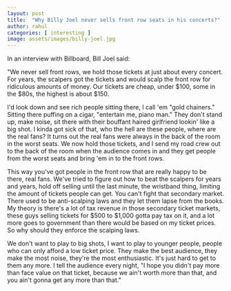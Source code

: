 ```yaml
---
layout: post
title:  "Why Billy Joel never sells front row seats in his concerts?"
author: rahul
categories: [ interesting ]
image: assets/images/billy-joel.jpg
---
```


In an interview with Billboard, Bill Joel said: 

"We never sell front rows, we hold those tickets at just about every concert. For years, the scalpers got the tickets and would scalp the front row for ridiculous amounts of money. Our tickets are cheap, under $100, some in the $80s, the highest is about $150. 

I'd look down and see rich people sitting there, I call 'em "gold chainers." Sitting there puffing on a cigar, "entertain me, piano man." They don't stand up, make noise, sit there with their bouffant haired girlfriend lookin' like a big shot. I kinda got sick of that, who the hell are these people, where are the real fans? It turns out the real fans were always in the back of the room in the worst seats. We now hold those tickets, and I send my road crew out to the back of the room when the audience comes in and they get people from the worst seats and bring 'em in to the front rows. 

This way you've got people in the front row that are really happy to be there, real fans. We've tried to figure out how to beat the scalpers for years and years, hold off selling until the last minute, the wristband thing, limiting the amount of tickets people can get. You can't fight that secondary market. There used to be anti-scalping laws and they let them lapse from the books. My theory is there's a lot of tax revenue in those secondary ticket markets, these guys selling tickets for $500 to $1,000 gotta pay tax on it, and a lot more goes to government than there would be based on my ticket prices. So why should they enforce the scalping laws. 

We don't want to play to big shots, I want to play to younger people, people who can only afford a low ticket price. They make the best audience, they make the most noise, they're the most enthusiastic. It's just hard to get to them any more. I tell the audience every night, "I hope you didn't pay more than face value on that ticket, because we ain't worth more than that, and you ain't gonna get any more than that."




